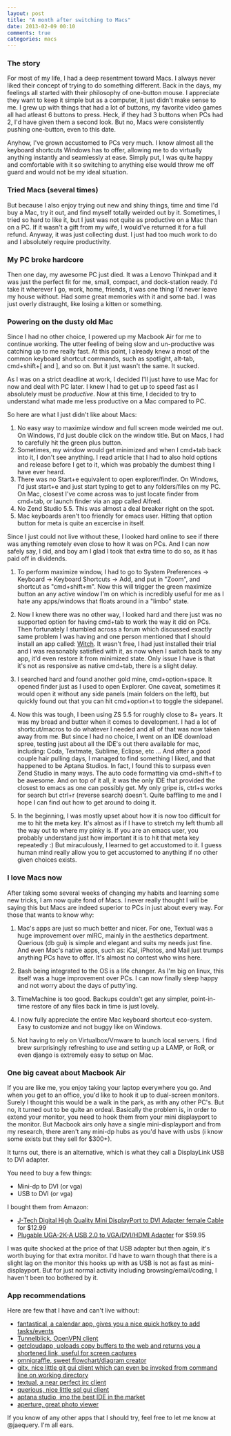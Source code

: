 ```yaml
---
layout: post
title: "A month after switching to Macs"
date: 2013-02-09 00:10
comments: true
categories: macs
---
```


### The story

For most of my life, I had a deep resentment toward Macs. I always never liked their concept of trying to do something different. Back in the days, my feelings all started with their philosophy of one-button mouse. I appreciate they want to keep it simple but as a computer, it just didn't make sense to me. I grew up with things that had a lot of buttons, my favorite video games all had atleast 6 buttons to press. Heck, if they had 3 buttons when PCs had 2, I'd have given them a second look. But no, Macs were consistently pushing one-button, even to this date.

Anyhow, I've grown accustomed to PCs very much. I know almost all the keyboard shortcuts Windows has to offer, allowing me to do virtually anything instantly and seamlessly at ease. Simply put, I was quite happy and comfortable with it so switching to anything else would throw me off guard and would not be my ideal situation.

### Tried Macs (several times)

But because I also enjoy trying out new and shiny things, time and time I'd buy a Mac, try it out, and find myself totally weirded out by it. Sometimes, I tried so hard to like it, but I just was not quite as productive on a Mac than on a PC. If it wasn't a gift from my wife, I would've returned it for a full refund. Anyway, it was just collecting dust. I just had too much work to do and I absolutely require productivity.

### My PC broke hardcore

Then one day, my awesome PC just died. It was a Lenovo Thinkpad and it was just the perfect fit for me, small, compact, and dock-station ready. I'd take it wherever I go, work, home, friends, it was one thing I'd never leave my house without. Had some great memories with it and some bad. I was just overly distraught, like losing a kitten or something.

### Powering on the dusty old Mac
Since I had no other choice, I powered up my Macbook Air for me to continue working. The utter feeling of being slow and un-productive was catching up to me really fast. At this point, I already knew a most of the common keyboard shortcut commands, such as spotlight, alt-tab, cmd+shift+[ and ], and so on. But it just wasn't the same. It sucked.

As I was on a strict deadline at work, I decided I'll just have to use Mac for now and deal with PC later. I knew I had to get up to speed fast as I absolutely must be *productive*. Now at this time, I decided to try to understand what made me less productive on a Mac compared to PC.

So here are what I just didn't like about Macs:

1. No easy way to maximize window and full screen mode weirded me out. On Windows, I'd just double click on the window title. But on Macs, I had to carefully hit the green plus button.
2. Sometimes, my window would get minimized and when I cmd+tab back into it, I don't see anything. I read article that I had to also hold options and release before I get to it, which was probably the dumbest thing I have ever heard.
3. There was no Start+e equivalent to open explorer/finder. On Windows, I'd just start+e and just start typing to get to any folders/files on my PC. On Mac, closest I've come across was to just locate finder from cmd+tab, or launch finder via an app called Alfred.
4. No Zend Studio 5.5. This was almost a deal breaker right on the spot.
5. Mac keyboards aren't too friendly for emacs user. Hitting that option button for meta is quite an excercise in itself.

Since I just could not live without these, I looked hard online to see if there was anything remotely even close to how it was on PCs. And I can now safely say, I did, and boy am I glad I took that extra time to do so, as it has paid off in dividends.

1. To perform maximize window, I had to go to System Preferences -> Keyboard -> Keyboard Shortcuts -> Add, and put in "Zoom", and shortcut as "cmd+shift+m". Now this will trigger the green maximize button an any active window I'm on which is incredibly useful for me as I hate any apps/windows that floats around in a "limbo" state.

2. Now I knew there was no other way, I looked hard and there just was no supported option for having cmd+tab to work the way it did on PCs. Then fortunately I stumbled across a forum which discussed exactly same problem I was having and one person mentioned that I should install an app called: [Witch](http://manytricks.com/witch/). It wasn't free, I had just installed their trial and I was reasonably satisfied with it, as now when I switch back to any app, it'd even restore it from minimized state. Only issue I have is that it's not as responsive as native cmd+tab, there is a slight delay.

3. I searched hard and found another gold mine, cmd+option+space. It opened finder just as I used to open Explorer. One caveat, sometimes it would open it without any side panels (main folders on the left), but quickly found out that you can hit cmd+option+t to toggle the sidepanel.

4. Now this was tough, I been using ZS 5.5 for roughly close to 8+ years. It was my bread and butter when it comes to development. I had a lot of shortcut/macros to do whatever I needed and all of that was now taken away from me. But since I had no choice, I went on an IDE download spree, testing just about all the IDE's out there available for mac, including: Coda, Textmate, Sublime, Eclipse, etc ... And after a good couple hair pulling days, I managed to find something I liked, and that happened to be Aptana Studios. In fact, I found this to surpass even Zend Studio in many ways. The auto code formatting via cmd+shift+f to be awesome. And on top of it all, it was the only IDE that provided the closest to emacs as one can possibly get. My only gripe is, ctrl+s works for search but ctrl+r (reverse search) doesn't. Quite baffling to me and I hope I can find out how to get around to doing it.

5. In the beginning, I was mostly upset about how it is now too difficult for me to hit the meta key. It's almost as if I have to stretch my left thumb all the way out to where my pinky is. If you are an emacs user, you probably understand just how important it is to hit that meta key repeatedly :) But miraculously, I learned to get accustomed to it. I guess human mind really allow you to get accustomed to anything if no other given choices exists.

### I love Macs now

After taking some several weeks of changing my habits and learning some new tricks, I am now quite fond of Macs. I never really thought I will be saying this but Macs are indeed superior to PCs in just about every way. For those that wants to know why:

1. Mac's apps are just so much better and nicer. For one, Textual was a huge improvement over mIRC, mainly in the aesthetics department. Querious (db gui) is simple and elegant and suits my needs just fine. And even Mac's native apps, such as: iCal, iPhotos, and Mail just trumps anything PCs have to offer. It's almost no contest who wins here.

2. Bash being integrated to the OS is a life changer. As I'm big on linux, this itself was a huge improvement over PCs. I can now finally sleep happy and not worry about the days of putty'ing.

3. TimeMachine is too good. Backups couldn't get any simpler, point-in-time restore of any files back in time is just lovely.

4. I now fully appreciate the entire Mac keyboard shortcut eco-system. Easy to customize and not buggy like on Windows.

5. Not having to rely on Virtualbox/Vmware to launch local servers. I find brew surprisingly refreshing to use and setting up a LAMP, or RoR, or even django is extremely easy to setup on Mac.

### One big caveat about Macbook Air

If you are like me, you enjoy taking your laptop everywhere you go. And when you get to an office, you'd like to hook it up to dual-screen monitors. Surely I thought this would be a walk in the park, as with any other PC's. But no, it turned out to be quite an ordeal. Basically the problem is, in order to extend your monitor, you need to hook them from your mini displayport to the monitor. But Macbook airs only have a single mini-displayport and from my research, there aren't any mini-dp hubs as you'd have with usbs (i know some exists but they sell for $300+).

It turns out, there is an alternative, which is what they call a DisplayLink USB to DVI adapter. 

You need to buy a few things:

- Mini-dp to DVI (or vga)
- USB to DVI (or vga)

I bought them from Amazon: 

- [J-Tech Digital High Quality Mini DisplayPort to DVI Adapter female Cable](http://www.amazon.com/gp/product/B00425MQGA/) for $12.99 
- [Plugable UGA-2K-A USB 2.0 to VGA/DVI/HDMI Adapter](http://www.amazon.com/gp/product/B0038P1TP4/) for $59.95

I was quite shocked at the price of that USB adapter but then again, it's worth buying for that extra monitor. I'd have to warn though that there is a slight lag on the monitor this hooks up with as USB is not as fast as mini-displayport. But for just normal activity including browsing/email/coding, I haven't been too bothered by it.

### App recommendations

Here are few that I have and can't live without:

- [fantastical, a calendar app, gives you a nice quick hotkey to add tasks/events](http://flexibits.com/fantastical)
- [Tunnelblick, OpenVPN client](http://code.google.com/p/tunnelblick)
- [getcloudapp, uploads copy buffers to the web and returns you a shortened link, useful for screen captures](http://getcloudapp.com/)
- [omnigraffle, sweet flowchart/diagram creator](http://www.omnigroup.com/products/omnigraffle/)
- [gitx, nice little git gui client which can even be invoked from command line on working directory](http://gitx.frim.nl/)
- [textual, a near perfect irc client](http://www.codeux.com/textual/)
- [querious, nice little sql gui client](http://www.araelium.com/querious/)
- [aptana studio, imo the best IDE in the market](http://www.aptana.com/)
- [aperture, great photo viewer](http://www.apple.com/aperture/)

If you know of any other apps that I should try, feel free to let me know at @jaequery. I'm all ears.
